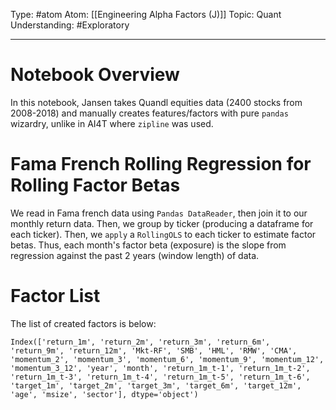 Type: #atom
Atom: [[Engineering Alpha Factors (J)]]
Topic: Quant 
Understanding: #Exploratory 

----
# Notebook Overview

In this notebook, Jansen takes Quandl equities data (2400 stocks from 2008-2018) and manually creates features/factors with pure  `pandas` wizardry, unlike in AI4T where `zipline` was used.

# Fama French Rolling Regression for Rolling Factor Betas

We read in Fama french data using `Pandas DataReader`, then join it to our monthly return data. Then, we group by ticker (producing a dataframe for each ticker). Then, we `apply` a `RollingOLS` to each ticker to estimate factor betas. Thus, each month's factor beta (exposure) is the slope from regression against the past 2 years (window length) of data.

# Factor List

The list of created factors is below:

```
Index(['return_1m', 'return_2m', 'return_3m', 'return_6m', 'return_9m', 'return_12m', 'Mkt-RF', 'SMB', 'HML', 'RMW', 'CMA', 'momentum_2', 'momentum_3', 'momentum_6', 'momentum_9', 'momentum_12', 'momentum_3_12', 'year', 'month', 'return_1m_t-1', 'return_1m_t-2', 'return_1m_t-3', 'return_1m_t-4', 'return_1m_t-5', 'return_1m_t-6', 'target_1m', 'target_2m', 'target_3m', 'target_6m', 'target_12m', 'age', 'msize', 'sector'], dtype='object')
```

